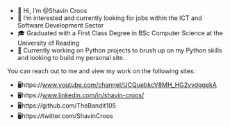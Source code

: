 * 👋 Hi, I’m @Shavin Croos<br>
* 👀 I’m interested and currently looking for jobs within the ICT and Software Development Sector<br>
* 🎓 Graduated with a First Class Degree in BSc Computer Science at the University of Reading<br>
* 💞️ Currently working on Python projects to brush up on my Python skills and looking to build my personal site.<br>

You can reach out to me and view my work on the following sites:<br>
* 🖥️https://www.youtube.com/channel/UCQuebkcV8MH_HG2vvdggekA<br>
* 🖥️https://www.linkedin.com/in/shavin-croos/<br>
* 🖥️https://github.com/TheBandit105<br>
* 🖥️https://twitter.com/ShavinCroos<br>
